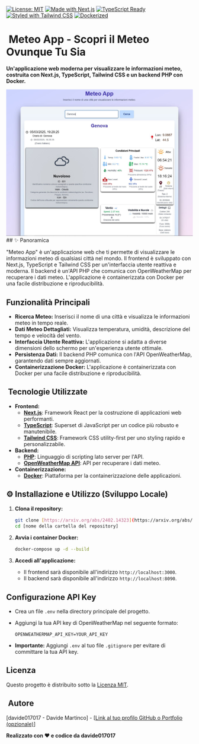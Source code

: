 [![License: MIT](https://img.shields.io/badge/License-MIT-yellow.svg)](https://opensource.org/licenses/MIT)
[![Made with Next.js](https://img.shields.io/badge/Made%20with-Next.js-blue.svg)](https://nextjs.org/)
[![TypeScript Ready](https://img.shields.io/badge/TypeScript-Ready-blueviolet.svg)](https://www.typescriptlang.org/)
[![Styled with Tailwind CSS](https://img.shields.io/badge/Styled%20with-Tailwind_CSS-teal.svg)](https://tailwindcss.com/)
[![Dockerized](https://img.shields.io/badge/Dockerized-Yes-blue.svg)](https://www.docker.com/)

# ️ Meteo App - Scopri il Meteo Ovunque Tu Sia

**Un'applicazione web moderna per visualizzare le informazioni meteo, costruita con Next.js, TypeScript, Tailwind CSS e un backend PHP con Docker.**

![Screenshot della Meteo App](public/Screenshot.JPG) ## ✨ Panoramica

"Meteo App" è un'applicazione web che ti permette di visualizzare le informazioni meteo di qualsiasi città nel mondo. Il frontend è sviluppato con Next.js, TypeScript e Tailwind CSS per un'interfaccia utente reattiva e moderna. Il backend è un'API PHP che comunica con OpenWeatherMap per recuperare i dati meteo. L'applicazione è containerizzata con Docker per una facile distribuzione e riproducibilità.

##  Funzionalità Principali

* **Ricerca Meteo:** Inserisci il nome di una città e visualizza le informazioni meteo in tempo reale.
* **Dati Meteo Dettagliati:** Visualizza temperatura, umidità, descrizione del tempo e velocità del vento.
* **Interfaccia Utente Reattiva:** L'applicazione si adatta a diverse dimensioni dello schermo per un'esperienza utente ottimale.
* **Persistenza Dati:** Il backend PHP comunica con l'API OpenWeatherMap, garantendo dati sempre aggiornati.
* **Containerizzazione Docker:** L'applicazione è containerizzata con Docker per una facile distribuzione e riproducibilità.

## ️ Tecnologie Utilizzate

* **Frontend:**
    * **[Next.js](https://nextjs.org/)**: Framework React per la costruzione di applicazioni web performanti.
    * **[TypeScript](https://www.typescriptlang.org/)**: Superset di JavaScript per un codice più robusto e manutenibile.
    * **[Tailwind CSS](https://tailwindcss.com/)**: Framework CSS utility-first per uno styling rapido e personalizzabile.
* **Backend:**
    * **[PHP](https://www.php.net/)**: Linguaggio di scripting lato server per l'API.
    * **[OpenWeatherMap API](https://openweathermap.org/api)**: API per recuperare i dati meteo.
* **Containerizzazione:**
    * **[Docker](https://www.docker.com/)**: Piattaforma per la containerizzazione delle applicazioni.

## ⚙️ Installazione e Utilizzo (Sviluppo Locale)

1.  **Clona il repository:**

    ```bash
    git clone [https://arxiv.org/abs/2402.14323](https://arxiv.org/abs/2402.14323)
    cd [nome della cartella del repository]
    ```

2.  **Avvia i container Docker:**

    ```bash
    docker-compose up -d --build
    ```

3.  **Accedi all'applicazione:**

    * Il frontend sarà disponibile all'indirizzo `http://localhost:3000`.
    * Il backend sarà disponibile all'indirizzo `http://localhost:8090`.

##  Configurazione API Key

* Crea un file `.env` nella directory principale del progetto.
* Aggiungi la tua API key di OpenWeatherMap nel seguente formato:

    ```
    OPENWEATHERMAP_API_KEY=YOUR_API_KEY
    ```

* **Importante:** Aggiungi `.env` al tuo file `.gitignore` per evitare di committare la tua API key.

##  Licenza

Questo progetto è distribuito sotto la [Licenza MIT](LICENSE).

## ‍ Autore

[davide017017 - Davide Martinco] - [[Link al tuo profilo GitHub o Portfolio (opzionale)](https://github.com/davide017017)]

**Realizzato con ❤️ e codice da davide017017**